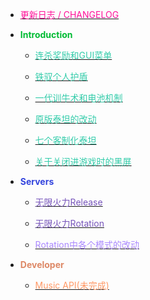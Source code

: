 - [<font color="#FF1199">更新日志 / CHANGELOG</font>](changelog.md)

- <strong><font color="#00BB33">Introduction</font></strong>

  - [<font color="#33CCAA">连杀奖励和GUI菜单</font>](docs/killstreak.md)

  - [<font color="#33CCAA">铁驭个人护盾</font>](docs/pilotshield.md)

  - [<font color="#33CCAA">一代训牛术和电池机制</font>](docs/rodeo.md)

  - [<font color="#33CCAA">原版泰坦的改动</font>](docs/vanillatitan.md)

  - [<font color="#33CCAA">七个客制化泰坦</font>](docs/modifytitan.md)

  - [<font color="#33CCAA">关于关闭进游戏时的黑屏</font>](docs/stop_show_the_fking_docs.md)

- <strong><font color="#3344DD">Servers</font></strong>

  - [<font color="#7755BB">无限火力Release</font>](docs/release.md)

  - [<font color="#7755BB">无限火力Rotation</font>](docs/rotation.md)

  - [<font color="#AA88FF">Rotation中各个模式的改动</font>](docs/gamemode.md)

- <strong><font color="#DD8866">Developer</font></strong>

  - [<font color="#FF9966">Music API(未完成)</font>](dev/musicapi.md)
